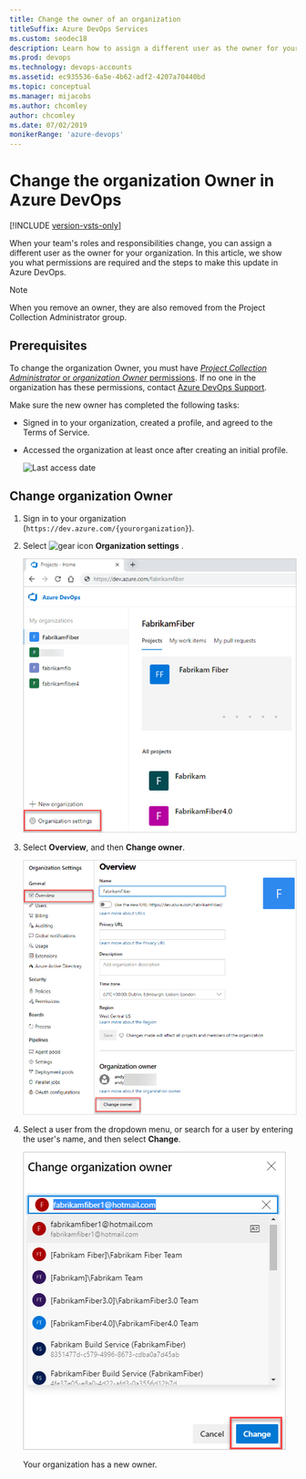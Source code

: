 ```yaml
---
title: Change the owner of an organization
titleSuffix: Azure DevOps Services
ms.custom: seodec18
description: Learn how to assign a different user as the owner for your organization, and what permissions are required to make updates
ms.prod: devops
ms.technology: devops-accounts
ms.assetid: ec935536-6a5e-4b62-adf2-4207a70440bd
ms.topic: conceptual
ms.manager: mijacobs
ms.author: chcomley
author: chcomley
ms.date: 07/02/2019
monikerRange: 'azure-devops'
---
```


# Change the organization Owner in Azure DevOps

[!INCLUDE [version-vsts-only](../../_shared/version-vsts-only.md)]

When your team's roles and responsibilities change, you can assign a different user as the owner for your organization. In this article, we show you what permissions are required and the steps to make this update in Azure DevOps.

> [!NOTE]
> When you remove an owner, they are also removed from the Project Collection Administrator group.

<a name="ChangeOwner"></a>

## Prerequisites

To change the organization Owner, you must have [*Project Collection Administrator* or *organization Owner* permissions](faq-change-organization-ownership.md#find-owner-pca).
If no one in the organization has these permissions, contact
[Azure DevOps Support](https://azure.microsoft.com/support/devops).

Make sure the new owner has completed the following tasks:

* Signed in to your organization, created a profile, and agreed to the Terms of Service.
* Accessed the organization at least once after creating an initial profile.

   ![Last access date](_img/change-organization-ownership/user-last-access.png)

## Change organization Owner

1. Sign in to your organization (`https://dev.azure.com/{yourorganization}`).

2. Select ![gear icon](../../_img/icons/gear-icon.png) **Organization settings** .

   ![Select "Organization settings"](../../_shared/_img/settings/open-admin-settings-vert.png)

3. Select **Overview**, and then **Change owner**.  

   ![Select Overview, and then Change owner](_img/change-organization-ownership/change-organization-owner.png)

4. Select a user from the dropdown menu, or search for a user by entering the user's name, and then select **Change**.

   ![Enter and save a new organization Owner](_img/change-organization-ownership/save-new-organization-owner.png)

   Your organization has a new owner.
